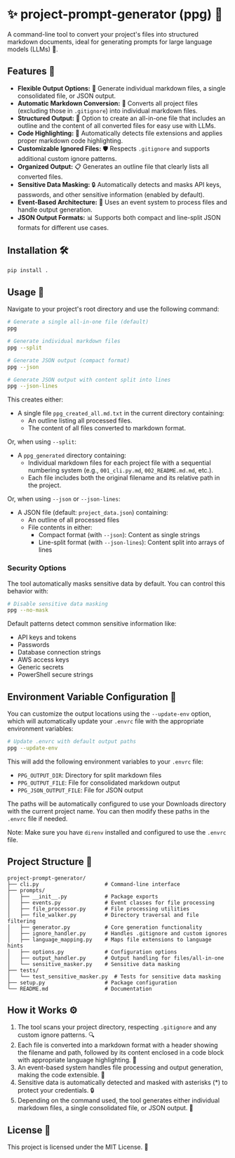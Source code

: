# ✨ project-prompt-generator (ppg) 📝

A command-line tool to convert your project's files into structured markdown documents, ideal for generating prompts for large language models (LLMs) 🤖.

## Features 🌟

- **Flexible Output Options:** 🔀 Generate individual markdown files, a single consolidated file, or JSON output.
- **Automatic Markdown Conversion:** 🔄 Converts all project files (excluding those in `.gitignore`) into individual markdown files.
- **Structured Output:** 📂 Option to create an all-in-one file that includes an outline and the content of all converted files for easy use with LLMs.
- **Code Highlighting:** 🌈 Automatically detects file extensions and applies proper markdown code highlighting.
- **Customizable Ignored Files:** 🛡️ Respects `.gitignore` and supports additional custom ignore patterns.
- **Organized Output:** 📋 Generates an outline file that clearly lists all converted files.
- **Sensitive Data Masking:** 🔒 Automatically detects and masks API keys, passwords, and other sensitive information (enabled by default).
- **Event-Based Architecture:** 📡 Uses an event system to process files and handle output generation.
- **JSON Output Formats:** 📊 Supports both compact and line-split JSON formats for different use cases.

## Installation 🛠️

```bash
pip install .
```

## Usage 🚀

Navigate to your project's root directory and use the following command:

```bash
# Generate a single all-in-one file (default)
ppg

# Generate individual markdown files
ppg --split

# Generate JSON output (compact format)
ppg --json

# Generate JSON output with content split into lines
ppg --json-lines
```

This creates either:

- A single file `ppg_created_all.md.txt` in the current directory containing:
    - An outline listing all processed files.
    - The content of all files converted to markdown format.

Or, when using `--split`:

- A `ppg_generated` directory containing:
    - Individual markdown files for each project file with a sequential numbering system (e.g., `001_cli.py.md`, `002_README.md.md`, etc.).
    - Each file includes both the original filename and its relative path in the project.

Or, when using `--json` or `--json-lines`:

- A JSON file (default: `project_data.json`) containing:
    - An outline of all processed files
    - File contents in either:
        - Compact format (with `--json`): Content as single strings
        - Line-split format (with `--json-lines`): Content split into arrays of lines

### Security Options

The tool automatically masks sensitive data by default. You can control this behavior with:

```bash
# Disable sensitive data masking
ppg --no-mask
```

Default patterns detect common sensitive information like:

- API keys and tokens
- Passwords
- Database connection strings
- AWS access keys
- Generic secrets
- PowerShell secure strings

## Environment Variable Configuration 🔧

You can customize the output locations using the `--update-env` option, which will automatically update your `.envrc` file with the appropriate environment variables:

```bash
# Update .envrc with default output paths
ppg --update-env
```

This will add the following environment variables to your `.envrc` file:
- `PPG_OUTPUT_DIR`: Directory for split markdown files
- `PPG_OUTPUT_FILE`: File for consolidated markdown output
- `PPG_JSON_OUTPUT_FILE`: File for JSON output

The paths will be automatically configured to use your Downloads directory with the current project name. You can then modify these paths in the `.envrc` file if needed.

Note: Make sure you have `direnv` installed and configured to use the `.envrc` file.

## Project Structure 📁

```
project-prompt-generator/
├── cli.py                     # Command-line interface
├── prompts/
│   ├── __init__.py            # Package exports
│   ├── events.py              # Event classes for file processing
│   ├── file_processor.py      # File processing utilities
│   ├── file_walker.py         # Directory traversal and file filtering
│   ├── generator.py           # Core generation functionality
│   ├── ignore_handler.py      # Handles .gitignore and custom ignores
│   ├── language_mapping.py    # Maps file extensions to language hints
│   ├── options.py             # Configuration options
│   ├── output_handler.py      # Output handling for files/all-in-one
│   └── sensitive_masker.py    # Sensitive data masking
├── tests/
│   └── test_sensitive_masker.py  # Tests for sensitive data masking
├── setup.py                   # Package configuration
└── README.md                  # Documentation
```

## How it Works ⚙️

1. The tool scans your project directory, respecting `.gitignore` and any custom ignore patterns. 🔍
2. Each file is converted into a markdown format with a header showing the filename and path, followed by its content enclosed in a code block with appropriate language highlighting. 📝
3. An event-based system handles file processing and output generation, making the code extensible. 🔄
4. Sensitive data is automatically detected and masked with asterisks (*) to protect your credentials. 🔒
5. Depending on the command used, the tool generates either individual markdown files, a single consolidated file, or JSON output. 🧩

## License 📄

This project is licensed under the MIT License. 🎉
